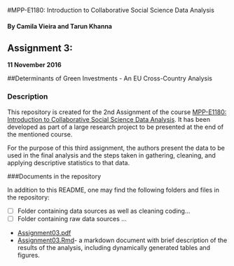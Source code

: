 #MPP-E1180: Introduction to Collaborative Social Science Data Analysis

#### By Camila Vieira and Tarun Khanna

## Assignment 3: 
**11 November 2016**

##Determinants of Green Investments - An EU Cross-Country Analysis

### Description
This repository is created for the 2nd Assignment of the course [MPP-E1180: Introduction to Collaborative Social Science Data Analysis](https://github.com/HertieDataScience). It has been developed as part of a large research project to be presented at the end of the mentioned course. 

For the purpose of this third assignment, the authors present the data to be used in the final analysis 
and the steps taken in gathering, cleaning, and applying descriptive statistics to that data. 

###Documents in the repository

In addition to this README, one may find the following folders and files in the repository:

- [ ] Folder containing data sources as well as cleaning coding...
- [ ] Folder containing raw data sources ...
- [Assignment03.pdf](https://github.com/Camila-RV/VieiraKhanna_Assignment3/blob/master/Assignment03.pdf)
- [Assignment03.Rmd](https://github.com/Camila-RV/VieiraKhanna_Assignment3/blob/master/Assignment03.Rmd)- a markdown document with brief description of the results of the analysis, including dynamically generated tables and figures. 